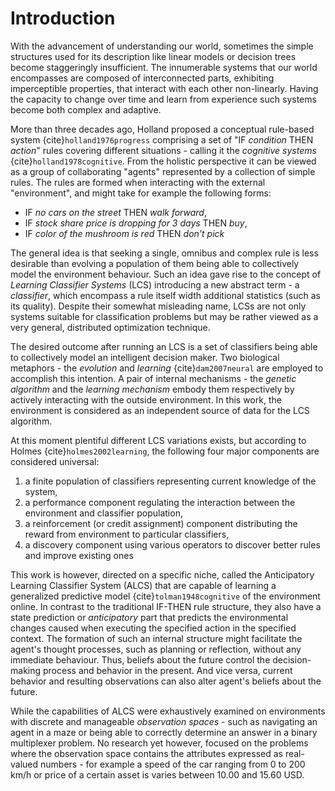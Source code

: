 # Introduction

With the advancement of understanding our world, sometimes the simple structures used for its description like linear models or decision trees become staggeringly insufficient. The innumerable systems that our world encompasses are composed of interconnected parts, exhibiting imperceptible properties, that interact with each other non-linearly. Having the capacity to change over time and learn from experience such systems become both complex and adaptive.

More than three decades ago, Holland proposed a conceptual rule-based system {cite}`holland1976progress` comprising a set of "IF _condition_ THEN _action_" rules covering different situations - calling it the _cognitive systems_ {cite}`holland1978cognitive`. From the holistic perspective it can be viewed as a group of collaborating "agents" represented by a collection of simple rules. The rules are formed when interacting with the external "environment", and might take for example the following forms:

- IF _no cars on the street_ THEN _walk forward_,
- IF _stock share price is dropping for 3 days_ THEN _buy_,
- IF _color of the mushroom is red_ THEN _don't pick_

The general idea is that seeking a single, omnibus and complex rule is less desirable than evolving a population of them being able to collectively model the environment behaviour. Such an idea gave rise to the concept of _Learning Classifier Systems_  (LCS) introducing a new abstract term - a _classifier_, which encompass a rule itself width additional statistics (such as its quality). Despite their somewhat misleading name, LCSs are not only systems suitable for classification problems but may be rather viewed as a very general, distributed optimization technique. 

The desired outcome after running an LCS is a set of classifiers being able to collectively model an intelligent decision maker. Two biological metaphors - the _evolution_ and _learning_ {cite}`dam2007neural` are employed to accomplish this intention. A pair of internal mechanisms - the _genetic algorithm_ and the _learning mechanism_ embody them respectively by actively interacting with the outside environment. In this work, the environment is considered as an independent source of data for the LCS algorithm.

At this moment plentiful different LCS variations exists, but according to Holmes {cite}`holmes2002learning`, the following four major components are considered universal:

1. a finite population of classifiers representing current knowledge of the system,
2. a performance component regulating the interaction between the environment and classifier population,
3. a reinforcement (or credit assignment) component distributing the reward from environment to particular classifiers,
4. a discovery component using various operators to discover better rules and improve existing ones

This work is however, directed on a specific niche, called the Anticipatory Learning Classifier System (ALCS) that are capable of learning a generalized predictive model {cite}`tolman1948cognitive` of the environment online. In contrast to the traditional IF-THEN rule structure, they also have a state prediction or _anticipatory_ part that predicts the environmental changes caused when executing the specified action in the specified context. The formation of such an internal structure might facilitate the agent's thought processes, such as planning or reflection, without any immediate behaviour. Thus, beliefs about the future control the decision-making process and behavior in the present. And vice versa, current behavior and resulting observations can also alter agent's beliefs about the future.

While the capabilities of ALCS were exhaustively examined on environments with discrete and manageable _observation spaces_ - such as navigating an agent in a maze or being able to correctly determine an answer in a binary multiplexer problem. No research yet however, focused on the problems where the observation space contains the attributes expressed as real-valued numbers - for example a speed of the car ranging from 0 to 200 km/h or price of a certain asset is varies between 10.00 and 15.60 USD.